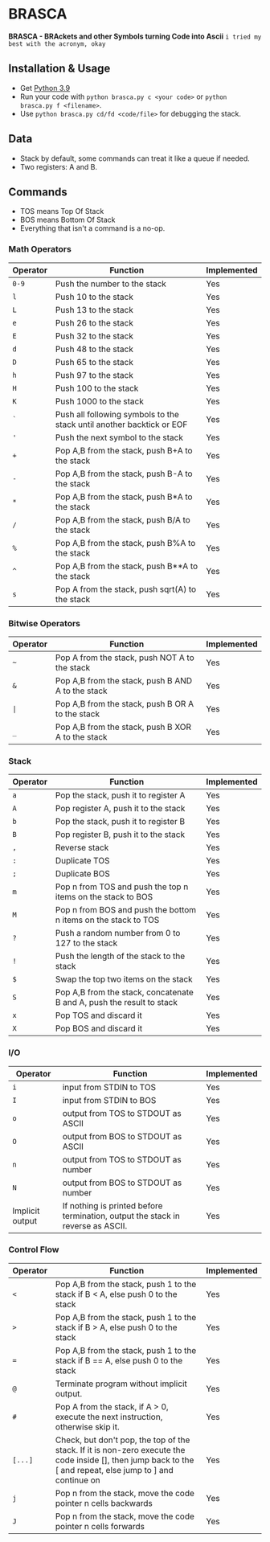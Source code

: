 # BRASCA

**BRASCA - BRAckets and other Symbols turning Code into Ascii**
`i tried my best with the acronym, okay`

## Installation & Usage

* Get [Python 3.9](http://www.python.org)
* Run your code with `python brasca.py c <your code>` or `python brasca.py f <filename>`.
* Use `python brasca.py cd/fd <code/file>` for debugging the stack.

## Data

* Stack by default, some commands can treat it like a queue if needed.
* Two registers: A and B.

## Commands

* TOS means Top Of Stack
* BOS means Bottom Of Stack
* Everything that isn't a command is a no-op.

### Math Operators

|Operator|Function|Implemented|
|-------|-------|------|
|`0-9`|Push the number to the stack|Yes|
|`l`|Push 10 to the stack|Yes|
|`L`|Push 13 to the stack|Yes|
|`e`|Push 26 to the stack|Yes|
|`E`|Push 32 to the stack|Yes|
|`d`|Push 48 to the stack|Yes|
|`D`|Push 65 to the stack|Yes|
|`h`|Push 97 to the stack|Yes|
|`H`|Push 100 to the stack|Yes|
|`K`|Push 1000 to the stack|Yes|
|`` ` ``|Push all following symbols to the stack until another backtick or EOF|Yes|
|`'`|Push the next symbol to the stack|Yes|
|`+`|Pop A,B from the stack, push B+A to the stack|Yes|
|`-`|Pop A,B from the stack, push B-A to the stack|Yes|
|`*`|Pop A,B from the stack, push B\*A to the stack|Yes|
|`/`|Pop A,B from the stack, push B\/A to the stack|Yes|
|`%`|Pop A,B from the stack, push B%A to the stack|Yes|
|`^`|Pop A,B from the stack, push B\*\*A to the stack|Yes|
|`s`|Pop A from the stack, push sqrt(A) to the stack|Yes|

### Bitwise Operators

|Operator|Function|Implemented|
|-------|-------|------|
|`~`|Pop A from the stack, push NOT A to the stack|Yes|
|`&`|Pop A,B from the stack, push B AND A to the stack|Yes|
|`\|`|Pop A,B from the stack, push B OR A to the stack|Yes|
|`_`|Pop A,B from the stack, push B XOR A to the stack|Yes|

### Stack

|Operator|Function|Implemented|
|-------|-------|------|
|`a`|Pop the stack, push it to register A|Yes|
|`A`|Pop register A, push it to the stack|Yes|
|`b`|Pop the stack, push it to register B|Yes|
|`B`|Pop register B, push it to the stack|Yes|
|`,`|Reverse stack|Yes|
|`:`|Duplicate TOS|Yes|
|`;`|Duplicate BOS|Yes|
|`m`|Pop n from TOS and push the top n items on the stack to BOS|Yes|
|`M`|Pop n from BOS and push the bottom n items on the stack to TOS|Yes|
|`?`|Push a random number from 0 to 127 to the stack|Yes|
|`!`|Push the length of the stack to the stack|Yes|
|`$`|Swap the top two items on the stack|Yes|
|`S`|Pop A,B from the stack, concatenate B and A, push the result to stack|Yes|
|`x`|Pop TOS and discard it|Yes|
|`X`|Pop BOS and discard it|Yes|

### I/O

|Operator|Function|Implemented|
|-------|-------|------|
|`i`|input from STDIN to TOS|Yes|
|`I`|input from STDIN to BOS|Yes|
|`o`|output from TOS to STDOUT as ASCII|Yes|
|`O`|output from BOS to STDOUT as ASCII|Yes|
|`n`|output from TOS to STDOUT as number|Yes|
|`N`|output from BOS to STDOUT as number|Yes|
|Implicit output|If nothing is printed before termination, output the stack in reverse as ASCII.|Yes|

### Control Flow

|Operator|Function|Implemented|
|-------|-------|------|
|`<`|Pop A,B from the stack, push 1 to the stack if B < A, else push 0 to the stack|Yes|
|`>`|Pop A,B from the stack, push 1 to the stack if B > A, else push 0 to the stack|Yes|
|`=`|Pop A,B from the stack, push 1 to the stack if B == A, else push 0 to the stack|Yes|
|`@`|Terminate program without implicit output.|Yes|
|`#`|Pop A from the stack, if A > 0, execute the next instruction, otherwise skip it.|Yes|
|`[...]`    |Check, but don't pop, the top of the stack. If it is non-zero execute the code inside \[\], then jump back to the \[ and repeat, else jump to \] and continue on|Yes|
|`j`|Pop n from the stack, move the code pointer n cells backwards|Yes|
|`J`|Pop n from the stack, move the code pointer n cells forwards|Yes|
